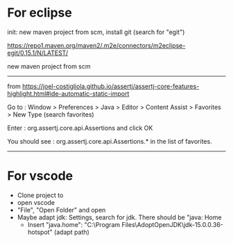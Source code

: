 # For eclipse

init: new maven project from scm, install git (search for "egit")

https://repo1.maven.org/maven2/.m2e/connectors/m2eclipse-egit/0.15.1/N/LATEST/

new maven project from scm

---

from https://joel-costigliola.github.io/assertj/assertj-core-features-highlight.html#ide-automatic-static-import

Go to : Window > Preferences > Java > Editor > Content Assist > Favorites > New Type (search favorites)

Enter : org.assertj.core.api.Assertions and click OK

You should see : org.assertj.core.api.Assertions.* in the list of favorites.

---

# For vscode

* Clone project to <some place>
* open vscode
* "File", "Open Folder" and open <some place>
* Maybe adapt jdk: Settings, search for jdk. There should be "java: Home
  * Insert "java.home": "C:\\Program Files\\AdoptOpenJDK\\jdk-15.0.0.36-hotspot" (adapt path)


